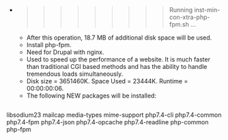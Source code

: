 * >>>>>>>>> Running inst-min-con-xtra-php-fpm.sh ...
  * After this operation, 18.7 MB of additional disk space will be used.
  * Install php-fpm.
  * Need for Drupal with nginx.
  * Used to speed up the performance of a website. It is much faster than traditional CGI based methods and has the ability to handle tremendous loads simultaneously.
  * Disk size = 3651460K. Space Used = 23444K. Runtime = 00:00:00:06.
  * The following NEW packages will be installed:
  ```bash
libsodium23 mailcap media-types mime-support php7.4-cli
php7.4-common php7.4-fpm php7.4-json php7.4-opcache php7.4-readline
php-common php-fpm
  ```
